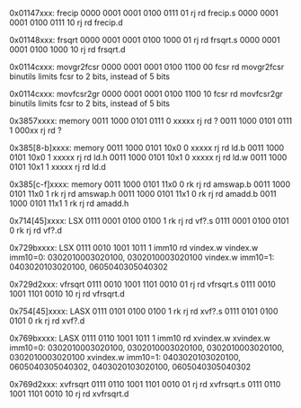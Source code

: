 0x01147xxx: frecip
0000 0001 0001 0100 0111 01 rj rd frecip.s
0000 0001 0001 0100 0111 10 rj rd frecip.d

0x01148xxx: frsqrt
0000 0001 0001 0100 1000 01 rj rd frsqrt.s
0000 0001 0001 0100 1000 10 rj rd frsqrt.d

0x0114cxxx: movgr2fcsr
0000 0001 0001 0100 1100 00 fcsr rd movgr2fcsr
binutils limits fcsr to 2 bits, instead of 5 bits

0x0114cxxx: movfcsr2gr
0000 0001 0001 0100 1100 10 fcsr rd movfcsr2gr
binutils limits fcsr to 2 bits, instead of 5 bits

0x3857xxxx: memory
0011 1000 0101 0111 0 xxxxx rj rd ?
0011 1000 0101 0111 1 000xx rj rd ?

0x385[8-b]xxxx: memory
0011 1000 0101 10x0 0 xxxxx rj rd ld.b
0011 1000 0101 10x0 1 xxxxx rj rd ld.h
0011 1000 0101 10x1 0 xxxxx rj rd ld.w
0011 1000 0101 10x1 1 xxxxx rj rd ld.d

0x385[c-f]xxxx: memory
0011 1000 0101 11x0 0 rk rj rd amswap.b
0011 1000 0101 11x0 1 rk rj rd amswap.h
0011 1000 0101 11x1 0 rk rj rd amadd.b
0011 1000 0101 11x1 1 rk rj rd amadd.h

0x714[45]xxxx: LSX
0111 0001 0100 0100 1 rk rj rd vf?.s
0111 0001 0100 0101 0 rk rj rd vf?.d

0x729bxxxx: LSX
0111 0010 1001 1011 1 imm10 rd vindex.w
vindex.w imm10=0: 0302010003020100, 0302010003020100
vindex.w imm10=1: 0403020103020100, 0605040305040302

0x729d2xxx: vfrsqrt
0111 0010 1001 1101 0010 01 rj rd vfrsqrt.s
0111 0010 1001 1101 0010 10 rj rd vfrsqrt.d

0x754[45]xxxx: LASX
0111 0101 0100 0100 1 rk rj rd xvf?.s
0111 0101 0100 0101 0 rk rj rd xvf?.d

0x769bxxxx: LASX
0111 0110 1001 1011 1 imm10 rd xvindex.w
xvindex.w imm10=0: 0302010003020100, 0302010003020100, 0302010003020100, 0302010003020100
xvindex.w imm10=1: 0403020103020100, 0605040305040302, 0403020103020100, 0605040305040302

0x769d2xxx: xvfrsqrt
0111 0110 1001 1101 0010 01 rj rd xvfrsqrt.s
0111 0110 1001 1101 0010 10 rj rd xvfrsqrt.d